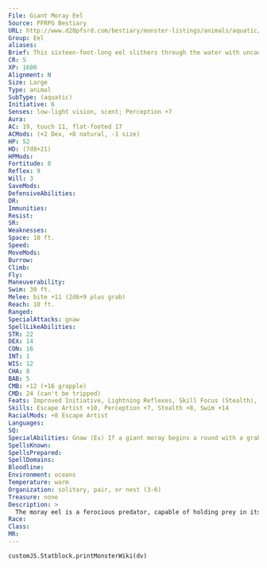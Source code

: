 ```yaml
---
File: Giant Moray Eel
Source: PFRPG Bestiary
URL: http://www.d20pfsrd.com/bestiary/monster-listings/animals/aquatic/eel/giant-moray-eel
Group: Eel
aliases: 
Brief: This sixteen-foot-long eel slithers through the water with uncanny grace, mouth open to display large teeth and a second set of jaws.
CR: 5
XP: 1600
Alignment: N
Size: Large
Type: animal
SubType: (aquatic)
Initiative: 6
Senses: low-light vision, scent; Perception +7
Aura: 
AC: 19, touch 11, flat-footed 17
ACMods: (+2 Dex, +8 natural, -1 size)
HP: 52
HD: (7d8+21)
HPMods: 
Fortitude: 8
Reflex: 9
Will: 3
SaveMods: 
DefensiveAbilities: 
DR: 
Immunities: 
Resist: 
SR: 
Weaknesses: 
Space: 10 ft.
Speed: 
MoveMods: 
Burrow: 
Climb: 
Fly: 
Maneuverability: 
Swim: 30 ft.
Melee: bite +11 (2d6+9 plus grab)
Reach: 10 ft.
Ranged: 
SpecialAttacks: gnaw
SpellLikeAbilities: 
STR: 22
DEX: 14
CON: 16
INT: 1
WIS: 12
CHA: 8
BAB: 5
CMB: +12 (+16 grapple)
CMD: 24 (can't be tripped)
Feats: Improved Initiative, Lightning Reflexes, Skill Focus (Stealth), Weapon Focus (bite)
Skills: Escape Artist +10, Perception +7, Stealth +8, Swim +14
RacialMods: +8 Escape Artist
Languages: 
SQ: 
SpecialAbilities: Gnaw (Ex) If a giant moray begins a round with a grabbed foe, it inflicts automatic bite damage (2d6+9 points of damage). A giant moray eel possesses a second set of jaws in its throat that aid in swallowing-it can make a second bite attack (+11 attack, 1d6+3) against a foe it has already grabbed.
SpellsKnown: 
SpellsPrepared: 
SpellDomains: 
Bloodline: 
Environment: oceans
Temperature: warm
Organization: solitary, pair, or nest (3-6)
Treasure: none
Description: >
  The moray eel is a ferocious predator, capable of holding prey in its primary jaws while a smaller set of jaws inside its throat chews away bite-sized portions. Moray Eel Animal Companion Starting Statistics: Size Medium; AC +5 natural armor; Speed swim 30 ft.; Attack bite (1d8); Ability Scores Str 14, Dex 16, Con 12, Int 1, Wis 12, Cha 8; Special Qualities low-light vision, grab. 7th-Level Advancement: Size Large; AC +3 natural armor; Attack bite (2d6); Ability Scores Str +8, Dex -2, Con +4; Special Qualities gnaw.
Race: 
Class: 
MR: 
---
```

```dataviewjs
customJS.Statblock.printMonsterWiki(dv)
```
